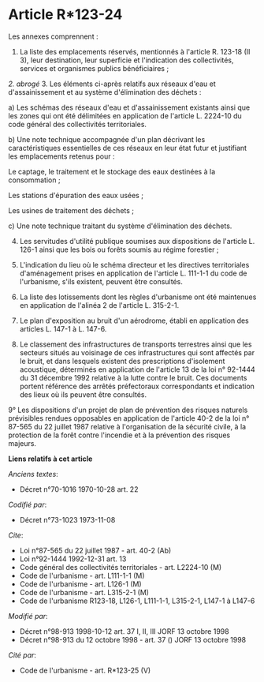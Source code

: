 # Article R*123-24

Les annexes comprennent :

1. La liste des emplacements réservés, mentionnés à l'article R. 123-18 (II 3), leur destination, leur superficie et
l'indication des collectivités, services et organismes publics bénéficiaires ;

*2.  abrogé*    3. Les éléments ci-après relatifs aux réseaux d'eau et d'assainissement et au système d'élimination des
déchets :

a) Les schémas des réseaux d'eau et d'assainissement existants ainsi que les zones qui ont été délimitées en application de
l'article L. 2224-10 du code général des collectivités territoriales.

b) Une note technique accompagnée d'un plan décrivant les caractéristiques essentielles de ces réseaux en leur état futur et
justifiant les emplacements retenus pour :

Le captage, le traitement et le stockage des eaux destinées à la consommation ;

Les stations d'épuration des eaux usées ;

Les usines de traitement des déchets ;

c) Une note technique traitant du système d'élimination des déchets.

4. Les servitudes d'utilité publique soumises aux dispositions de l'article L. 126-1 ainsi que les bois ou forêts soumis au
régime forestier ;

5. L'indication du lieu où le schéma directeur et les directives territoriales d'aménagement prises en application de
l'article L. 111-1-1 du code de l'urbanisme, s'ils existent, peuvent être consultés.

6. La liste des lotissements dont les règles d'urbanisme ont été maintenues en application de l'alinéa 2 de l'article L.
315-2-1.

7. Le plan d'exposition au bruit d'un aérodrome, établi en application des articles L. 147-1 à L. 147-6.

8. Le classement des infrastructures de transports terrestres ainsi que les secteurs situés au voisinage de ces
infrastructures qui sont affectés par le bruit, et dans lesquels existent des prescriptions d'isolement acoustique,
déterminés en application de l'article 13 de la loi n° 92-1444 du 31 décembre 1992 relative à la lutte contre le bruit. Ces
documents portent référence des arrêtés préfectoraux correspondants et indication des lieux où ils peuvent être consultés.

9° Les dispositions d'un projet de plan de prévention des risques naturels prévisibles rendues opposables en application de
l'article 40-2 de la loi n° 87-565 du 22 juillet 1987 relative à l'organisation de la sécurité civile, à la protection de la
forêt contre l'incendie et à la prévention des risques majeurs.

**Liens relatifs à cet article**

_Anciens textes_:

  - Décret n°70-1016 1970-10-28 art. 22

_Codifié par_:

  - Décret n°73-1023 1973-11-08

_Cite_:

  - Loi n°87-565 du 22 juillet 1987 - art. 40-2 (Ab)
  - Loi n°92-1444 1992-12-31 art. 13
  - Code général des collectivités territoriales - art. L2224-10 (M)
  - Code de l'urbanisme - art. L111-1-1 (M)
  - Code de l'urbanisme - art. L126-1 (M)
  - Code de l'urbanisme - art. L315-2-1 (M)
  - Code de l'urbanisme R123-18, L126-1, L111-1-1, L315-2-1, L147-1 à L147-6

_Modifié par_:

  - Décret n°98-913 1998-10-12 art. 37 I, II, III JORF 13 octobre 1998
  - Décret n°98-913 du 12 octobre 1998 - art. 37 () JORF 13 octobre 1998

_Cité par_:

  - Code de l'urbanisme - art. R*123-25 (V)
